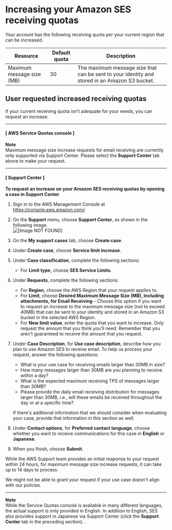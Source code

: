 # Increasing your Amazon SES receiving quotas<a name="manage-receiving-quotas-request-increase"></a>

Your account has the following receiving quota per your current region that can be increased\.


| Resource | Default quota | Description | 
| --- | --- | --- | 
| Maximum message size \(MB\) | 30 | The maximum message size that can be sent to your identity and stored in an Amazon S3 bucket\. | 

## User requested increased receiving quotas<a name="user-requested-increased-receiving-quotas"></a>

If your current receiving quota isn't adequate for your needs, you can request an increase\.

------
#### [ AWS Service Quotas console ]

**Note**  
Maximum message size increase requests for email receiving are currently only supported via Support Center\. Please select the **Support Center** tab above to make your request\.

------
#### [ Support Center ]

**To request an increase on your Amazon SES receiving quotas by opening a case in Support Center**

1. Sign in to the AWS Management Console at [https://console\.aws\.amazon\.com/](https://console.aws.amazon.com/)\.

1. On the **Support** menu, choose **Support Center**, as shown in the following image\.  
![\[Image NOT FOUND\]](http://docs.aws.amazon.com/ses/latest/dg/images/console_region_selector.png)

1. On the **My support cases** tab, choose **Create case**\.

1. Under **Create case**, choose **Service limit increase**\.

1. Under **Case classification**, complete the following sections:
   + For **Limit type**, choose **SES Service Limits**\.

1. Under **Requests**, complete the following sections:
   + For **Region**, choose the AWS Region that your request applies to\.
   + For **Limit**, choose **Desired Maximum Message Size \(MB\), including attachments, for Email Receiving** – Choose this option if you want to request an increase to the maximum message size \(not to exceed 40MB\) that can be sent to your identity and stored in an Amazon S3 bucket in the selected AWS Region\.
   + For **New limit value**, enter the quota that you want to increase\. Only request the amount that you think you'll need\. Remember that you aren't guaranteed to receive the amount that you request\.

1. Under **Case Description**, for **Use case description**, describe how you plan to use Amazon SES to receive email\. To help us process your request, answer the following questions:
   + What is your use case for receiving emails larger than 30MB in size?
   + How many messages larger than 30MB are you planning to receive within a day?
   + What is the expected maximum receiving TPS of messages larger than 30MB?
   + Please provide the daily email receiving distribution for messages larger than 30MB, i\.e\., will these emails be received throughout the day or at a specific time?

   If there's additional information that we should consider when evaluating your case, provide that information in this section as well\.

1. Under **Contact options**, for **Preferred contact language**, choose whether you want to receive communications for this case in **English** or **Japanese**\.

1. When you finish, choose **Submit**\.

While the AWS Support team provides an initial response to your request within 24 hours, for maximum message size increase requests, it can take up to 14 days to process\.

We might not be able to grant your request if your use case doesn't align with our policies\.

------

**Note**  
While the Service Quotas console is available in many different languages, the actual support is only provided in English\. In addition to English, SES also provides support in Japanese via Support Center \(click the **Support Center** tab in the preceding section\)\. \.